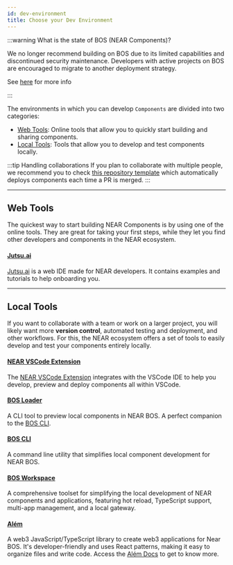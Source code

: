 ```yaml
---
id: dev-environment
title: Choose your Dev Environment
---
```


:::warning What is the state of BOS (NEAR Components)?

We no longer recommend building on BOS due to its limited capabilities and discontinued security maintenance. Developers with active projects on BOS are encouraged to migrate to another deployment strategy.

See [here](/build/web3-apps/frontend#bos-socialvm) for more info

:::

The environments in which you can develop `Components` are divided into two categories:

- [Web Tools](#web-tools): Online tools that allow you to quickly start building and sharing components.
- [Local Tools](#local-tools): Tools that allow you to develop and test components locally.

:::tip Handling collaborations
If you plan to collaborate with multiple people, we recommend you to check [this repository template](https://github.com/near-examples/bos-components) which automatically deploys components each time a PR is merged. 
:::

---

## Web Tools
The quickest way to start building NEAR Components is by using one of the online tools. They are great for taking your first steps, while they let you find other developers and components in the NEAR ecosystem.

#### [Jutsu.ai](https://jutsu.ai)
[Jutsu.ai](https://jutsu.ai) is a web IDE made for NEAR developers. It contains examples and tutorials to help onboarding you.

---

## Local Tools

If you want to collaborate with a team or work on a larger project, you will likely want more **version control**, automated testing and deployment, and other workflows. For this, the NEAR ecosystem offers a set of tools to easily develop and test your components entirely locally.

#### [NEAR VSCode Extension](https://marketplace.visualstudio.com/items?itemName=near-protocol.near-discovery-ide)
The [NEAR VSCode Extension](https://marketplace.visualstudio.com/items?itemName=near-protocol.near-discovery-ide) integrates with the VSCode IDE to help you develop, preview and deploy components all within VSCode.

#### [BOS Loader](../../3.tutorials/near-components/bos-loader.md)
A CLI tool to preview local components in NEAR BOS. A perfect companion to the [BOS CLI](https://github.com/FroVolod/bos-cli-rs).

#### [BOS CLI](https://github.com/FroVolod/bos-cli-rs)
A command line utility that simplifies local component development for NEAR BOS.

#### [BOS Workspace](https://github.com/nearbuilders/bos-workspace)
A comprehensive toolset for simplifying the local development of NEAR components and applications, featuring hot reload, TypeScript support, multi-app management, and a local gateway.

#### [Além](https://github.com/wpdas/alem)
A web3 JavaScript/TypeScript library to create web3 applications for Near BOS. It's developer-friendly and uses React patterns, making it easy to organize files and write code. Access the [Além Docs](https://alem.dev/) to get to know more.
